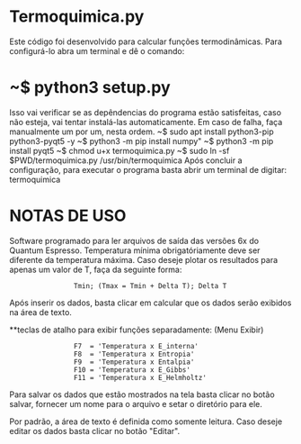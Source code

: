 # Termoquimica.py
Este código foi desenvolvido para calcular funções termodinâmicas. Para configurá-lo abra um terminal e dê o comando:
#   ~$ python3 setup.py
Isso vai verificar se as depêndencias do  programa estão satisfeitas, caso não esteja, vai tentar instalá-las automaticamente. Em caso de falha, faça manualmente um por um,  nesta ordem.
   ~$ sudo apt install python3-pip python3-pyqt5 -y
   ~$ python3 -m pip install numpy"
   ~$ python3 -m pip install pyqt5
   ~$ chmod u+x termoquimica.py
   ~$ sudo ln -sf $PWD/termoquimica.py /usr/bin/termoquimica
Após concluir a configuração, para executar o programa basta abrir um terminal de digitar: termoquimica

# NOTAS DE USO
Software programado para ler arquivos de saída das versões 6x do Quantum Espresso.
Temperatura mínima obrigatóriamente deve ser diferente da temperatura máxima. Caso deseje plotar os resultados para apenas um valor de T, faça da seguinte forma:

                    Tmin; (Tmax = Tmin + Delta T); Delta T

Após inserir os dados, basta clicar em calcular que os dados serão exibidos na área de texto.

**teclas de atalho para exibir funções separadamente: (Menu Exibir)

                    F7  = 'Temperatura x E_interna'
                    F8  = 'Temperatura x Entropia'
                    F9  = 'Temperatura x Entalpia'
                    F10 = 'Temperatura x E_Gibbs'
                    F11 = 'Temperatura x E_Helmholtz'

Para salvar os dados que estão mostrados na tela basta clicar no botão salvar, fornecer um nome para o arquivo e setar o diretório para ele.

Por padrão, a área de texto é definida como somente leitura. Caso deseje editar os dados basta clicar no botão "Editar".
